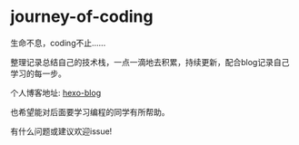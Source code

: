 # journey-of-coding

生命不息，coding不止......  

整理记录总结自己的技术栈，一点一滴地去积累，持续更新，配合blog记录自己学习的每一步。

个人博客地址: [hexo-blog](https://libinghope.github.io/libinghope/ "blog")  
  
也希望能对后面要学习编程的同学有所帮助。  

有什么问题或建议欢迎issue!
  